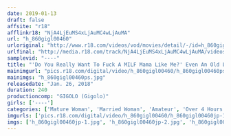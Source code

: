 ```yaml
---
date: 2019-01-13
draft: false
affsite: "r18"
afflinkr18: "NjA4LjEuMS4xLjAuMC4wLjAuMA"
url: "h_860gigl00460"
urloriginal: "http://www.r18.com/videos/vod/movies/detail/-/id=h_860gigl00460"
urlfinal: "http://media.r18.com/track/NjA4LjEuMS4xLjAuMC4wLjAuMA/videos/vod/movies/detail/-/id=h_860gigl00460"
samplevid: "----"
title: "'Do You Really Want To Fuck A MILF Mama Like Me?' Even An Old Lady Like My Mom Who's Forgotten What It Feels Like To Be A Woman Won't Turn Down The Chance To Have Sex When She Sees A Rock Hard Young Cock, Even If It's Her Own Son"
mainimgurl: "pics.r18.com/digital/video/h_860gigl00460/h_860gigl00460ps.jpg"
mainimgs: "h_860gigl00460ps.jpg"
releasedate: "Jan. 26, 2018"
duration: 240
productioncomp: "GIGOLO (Gigolo)"
girls: ['----']
categories: ['Mature Woman', 'Married Woman', 'Amateur', 'Over 4 Hours']
imgurls: ['pics.r18.com/digital/video/h_860gigl00460/h_860gigl00460jp-1.jpg', 'pics.r18.com/digital/video/h_860gigl00460/h_860gigl00460jp-2.jpg', 'pics.r18.com/digital/video/h_860gigl00460/h_860gigl00460jp-3.jpg', 'pics.r18.com/digital/video/h_860gigl00460/h_860gigl00460jp-4.jpg', 'pics.r18.com/digital/video/h_860gigl00460/h_860gigl00460jp-5.jpg', 'pics.r18.com/digital/video/h_860gigl00460/h_860gigl00460jp-6.jpg', 'pics.r18.com/digital/video/h_860gigl00460/h_860gigl00460jp-7.jpg', 'pics.r18.com/digital/video/h_860gigl00460/h_860gigl00460jp-8.jpg', 'pics.r18.com/digital/video/h_860gigl00460/h_860gigl00460jp-9.jpg', 'pics.r18.com/digital/video/h_860gigl00460/h_860gigl00460jp-10.jpg', 'pics.r18.com/digital/video/h_860gigl00460/h_860gigl00460jp-11.jpg', 'pics.r18.com/digital/video/h_860gigl00460/h_860gigl00460jp-12.jpg', 'pics.r18.com/digital/video/h_860gigl00460/h_860gigl00460jp-13.jpg', 'pics.r18.com/digital/video/h_860gigl00460/h_860gigl00460jp-14.jpg', 'pics.r18.com/digital/video/h_860gigl00460/h_860gigl00460jp-15.jpg', 'pics.r18.com/digital/video/h_860gigl00460/h_860gigl00460jp-16.jpg', 'pics.r18.com/digital/video/h_860gigl00460/h_860gigl00460jp-17.jpg', 'pics.r18.com/digital/video/h_860gigl00460/h_860gigl00460jp-18.jpg', 'pics.r18.com/digital/video/h_860gigl00460/h_860gigl00460jp-19.jpg', 'pics.r18.com/digital/video/h_860gigl00460/h_860gigl00460jp-20.jpg']
imgs: ['h_860gigl00460jp-1.jpg', 'h_860gigl00460jp-2.jpg', 'h_860gigl00460jp-3.jpg', 'h_860gigl00460jp-4.jpg', 'h_860gigl00460jp-5.jpg', 'h_860gigl00460jp-6.jpg', 'h_860gigl00460jp-7.jpg', 'h_860gigl00460jp-8.jpg', 'h_860gigl00460jp-9.jpg', 'h_860gigl00460jp-10.jpg', 'h_860gigl00460jp-11.jpg', 'h_860gigl00460jp-12.jpg', 'h_860gigl00460jp-13.jpg', 'h_860gigl00460jp-14.jpg', 'h_860gigl00460jp-15.jpg', 'h_860gigl00460jp-16.jpg', 'h_860gigl00460jp-17.jpg', 'h_860gigl00460jp-18.jpg', 'h_860gigl00460jp-19.jpg', 'h_860gigl00460jp-20.jpg']
---
```

